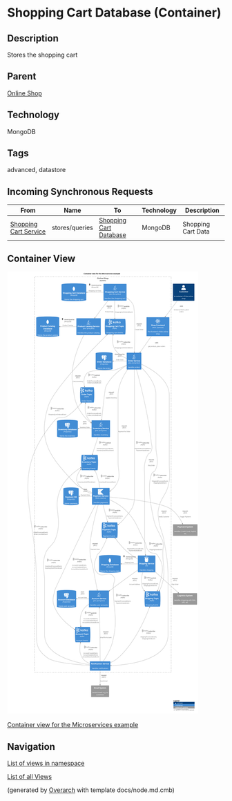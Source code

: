 
# Shopping Cart Database (Container)
## Description
Stores the shopping cart

## Parent
[Online Shop](../../../../software-development/architecture/example/microservices/online-shop.md)

## Technology
MongoDB

## Tags
advanced, datastore
## Incoming Synchronous Requests 
| From | Name | To | Technology | Description |
|---|---|---|---|---|
| [Shopping Cart Service](../../../../software-development/architecture/example/microservices/shopping-cart-service.md) | stores/queries | [Shopping Cart Database](../../../../software-development/architecture/example/microservices/shopping-cart-db.md) | MongoDB | Shopping Cart Data |

## Container View
![Container view for the Microservices example](../../../../software-development/architecture/example/microservices/container-view.png)

[Container view for the Microservices example](../../../../software-development/architecture/example/microservices/container-view.md)


## Navigation
[List of views in namespace](./views-in-namespace.md)

[List of all Views](../../../../views.md)


(generated by [Overarch](https://github.com/soulspace-org/overarch) with template docs/node.md.cmb)
